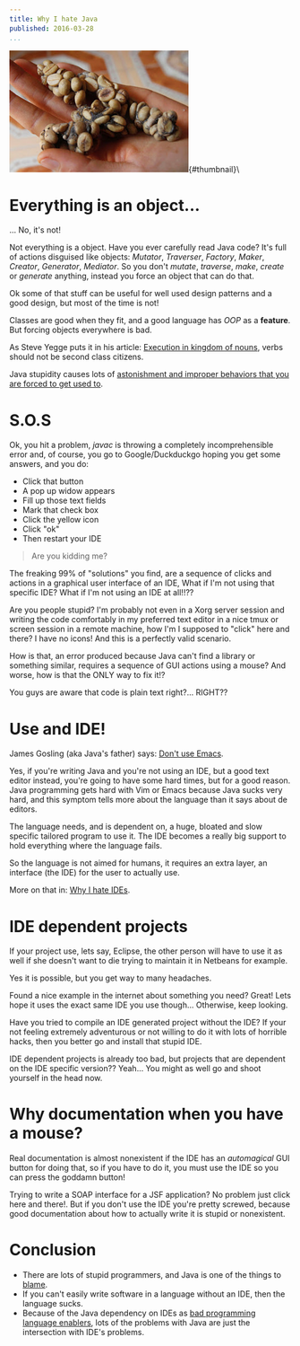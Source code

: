 ```yaml
---
title: Why I hate Java
published: 2016-03-28
...
```


![](/img/hatejava/thumbnail.jpg){#thumbnail}\


# Everything is an object...

... No, it's not!

Not everything is a object. Have you ever carefully read Java code? It's full of
actions disguised like objects: *Mutator*, *Traverser*, *Factory*, *Maker*,
*Creator*, *Generator*, *Mediator*. So you don't *mutate*, *traverse*,  *make*,
*create* or *generate*  anything, instead you force an object that can do that.

Ok some of that stuff can be useful for well used design patterns and a good
design, but most of the time is not!

<!--more-->

Classes are good when they fit, and a good language has *OOP* as a **feature**.
But forcing objects everywhere is bad.

As Steve Yegge puts it in his article: [Execution in kingdom of
nouns](http://steve-yegge.blogspot.com/2006/03/execution-in-kingdom-of-nouns.html),
verbs should not be second class citizens.

Java stupidity causes lots of [astonishment and improper behaviors that you are
forced to get used to](http://www.j-paine.org/objects/objects/objects.html).

# S.O.S

Ok, you hit a problem, *javac* is throwing a completely incomprehensible error
and, of course, you go to Google/Duckduckgo hoping you get some answers, and you
do:

* Click that button
* A pop up widow appears
* Fill up those text fields
* Mark that check box
* Click the yellow icon
* Click "ok"
* Then restart your IDE

> Are you kidding me?

The freaking 99% of "solutions" you find, are a sequence of clicks and actions
in a graphical user interface of an IDE, What if I'm not using that specific
IDE? What if I'm not using an IDE at all!!??

Are you people stupid? I'm probably not even in a Xorg server session and
writing the code comfortably in my preferred text editor in a nice tmux or
screen session in a remote machine, how I'm I supposed to "click" here and
there? I have no icons! And this is a perfectly valid scenario.

How is that, an error produced because Java can't find a library or something
similar, requires a sequence of GUI actions using a mouse? And worse, how is
that the ONLY way to fix it!?

You guys are aware that code is plain text right?... RIGHT??


# Use and IDE!

James Gosling (aka Java's father) says: [Don't use
Emacs](http://www.computerworld.com.au/article/207799/don_t_use_emacs_says_java_father/).

Yes, if you're writing Java and you're not using an IDE, but a good text editor
instead, you're going to have some hard times, but for a good reason. Java
programming gets hard with Vim or Emacs because Java sucks very hard, and this
symptom tells more about the language than it says about de editors.

The language needs, and is dependent on, a huge, bloated and slow specific
tailored program to use it. The IDE becomes a really big support to hold
everything where the language fails.

So the language is not aimed for humans, it requires an extra layer, an
interface (the IDE) for the user to actually use.

More on that in: [Why I hate
IDEs](http://www.sillybytes.net/2016/03/why-do-i-hate-ides.html).


# IDE dependent projects

If your project use, lets say, Eclipse, the other person will have to use it as
well if she doesn't want to die trying to maintain it in Netbeans for example.

Yes it is possible, but you get way to many headaches.

Found a nice example in the internet about something you need? Great! Lets hope
it uses the exact same IDE you use though... Otherwise, keep looking.

Have you tried to compile an IDE generated project without the IDE? If your not
feeling extremely adventurous or not willing to do it with lots of horrible
hacks, then you better go and install that stupid IDE.

IDE dependent projects is already too bad, but projects that are dependent on
the IDE specific version?? Yeah... You might as well go and shoot yourself in
the head now.


# Why documentation when you have a mouse?

Real documentation is almost nonexistent if the IDE has an *automagical* GUI
button for doing that, so if you have to do it, you must use the IDE so you can
press the goddamn button!

Trying to write a SOAP interface for a JSF application? No problem just click
here and there!. But if you don't use the IDE you're pretty screwed, because
good documentation about how to actually write it is stupid or nonexistent.


# Conclusion

* There are lots of stupid programmers, and Java is one of the things to
  [blame](http://www.joelonsoftware.com/articles/ThePerilsofJavaSchools.html).
* If you can't easily write software in a language without an IDE, then the
  language sucks.
* Because of the Java dependency on IDEs as [bad programming language
  enablers](https://dzone.com/articles/ide-bad-programming-language), lots of
  the problems with Java are just the intersection with IDE's problems.
